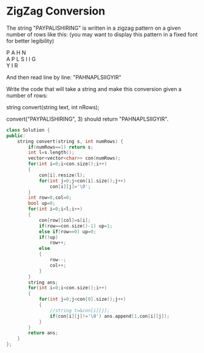 ZigZag Conversion
=====================
 The string "PAYPALISHIRING" is written in a zigzag pattern on a given number of rows like this: (you may want to display this pattern in a fixed font for better legibility)

P   A   H   N<br>
A P L S I I G<br>
Y   I   R<br>

And then read line by line: "PAHNAPLSIIGYIR"

Write the code that will take a string and make this conversion given a number of rows:

string convert(string text, int nRows);

convert("PAYPALISHIRING", 3) should return "PAHNAPLSIIGYIR". 





```cpp
class Solution {
public:
    string convert(string s, int numRows) {
        if(numRows==1) return s;
        int l=s.length();
        vector<vector<char>> con(numRows);
        for(int i=0;i<con.size();i++)
        {
            con[i].resize(l);
            for(int j=0;j<con[i].size();j++)
                con[i][j]='\0';
        }
        int row=0,col=0;
        bool up=0;
        for(int i=0;i<l;i++)
        {
            con[row][col]=s[i];
            if(row==con.size()-1) up=1;
            else if(row==0) up=0;
            if(!up)
                row++;
            else
            {
                row--;
                col++;
            }
        }
        string ans;
        for(int i=0;i<con.size();i++)
        {
            for(int j=0;j<con[0].size();j++)
            {
                //string t=&con[i][j];
                if(con[i][j]!='\0') ans.append(1,con[i][j]);
            }
        }
        return ans;
    }
};
```
